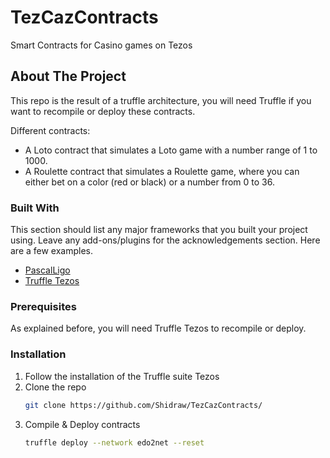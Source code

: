 # TezCazContracts
Smart Contracts for Casino games on Tezos

<!-- ABOUT THE PROJECT -->
## About The Project
This repo is the result of a truffle architecture, you will need Truffle if you want to recompile or deploy these contracts.

Different contracts:
* A Loto contract that simulates a Loto game with a number range of 1 to 1000.
* A Roulette contract that simulates a Roulette game, where you can either bet on a color (red or black) or a number from 0 to 36.

### Built With

This section should list any major frameworks that you built your project using. Leave any add-ons/plugins for the acknowledgements section. Here are a few examples.
* [PascalLigo](https://ligolang.org/)
* [Truffle Tezos](https://www.trufflesuite.com/docs/tezos/truffle/quickstart)

### Prerequisites

As explained before, you will need Truffle Tezos to recompile or deploy.

### Installation

1. Follow the installation of the Truffle suite Tezos
2. Clone the repo
   ```sh
   git clone https://github.com/Shidraw/TezCazContracts/
   ```
4. Compile & Deploy contracts
   ```sh
   truffle deploy --network edo2net --reset
   ```

